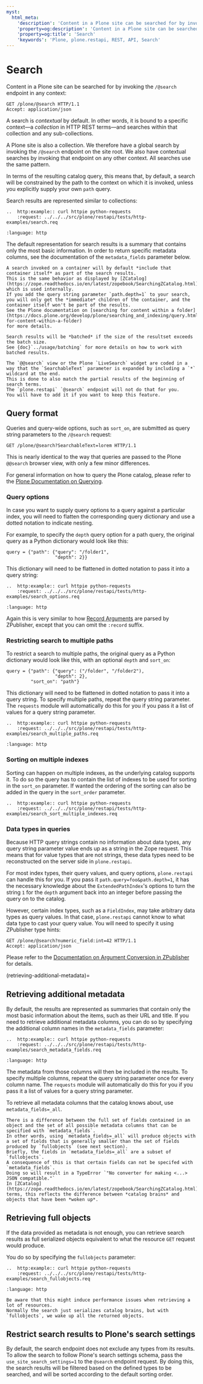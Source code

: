 ```yaml
---
myst:
  html_meta:
    'description': 'Content in a Plone site can be searched for by invoking the /@search endpoint in any context.'
    'property=og:description': 'Content in a Plone site can be searched for by invoking the /@search endpoint in any context.'
    'property=og:title': 'Search'
    'keywords': 'Plone, plone.restapi, REST, API, Search'
---
```


# Search

Content in a Plone site can be searched for by invoking the `/@search` endpoint in any context:

```http
GET /plone/@search HTTP/1.1
Accept: application/json
```

A search is _contextual_ by default.
In other words, it is bound to a specific context—a _collection_ in HTTP REST terms—and searches within that collection and any sub-collections.

A Plone site is also a collection.
We therefore have a global search by invoking the `/@search` endpoint on the site root.
We also have contextual searches by invoking that endpoint on any other context.
All searches use the same pattern.

In terms of the resulting catalog query, this means that, by default, a search will be constrained by the path to the context on which it is invoked, unless you explicitly supply your own `path` query.

Search results are represented similar to collections:

```{eval-rst}
..  http:example:: curl httpie python-requests
    :request: ../../../src/plone/restapi/tests/http-examples/search.req
```

```{literalinclude} ../../../src/plone/restapi/tests/http-examples/search.resp
:language: http
```

The default representation for search results is a summary that contains only the most basic information.
In order to return specific metadata columns, see the documentation of the `metadata_fields` parameter below.

```{note}
A search invoked on a container will by default *include that container itself* as part of the search results.
This is the same behavior as displayed by [ZCatalog](https://zope.readthedocs.io/en/latest/zopebook/SearchingZCatalog.html), which is used internally.
If you add the query string parameter `path.depth=1` to your search, you will only get the *immediate* children of the container, and the container itself won't be part of the results.
See the Plone documentation on [searching for content within a folder](https://docs.plone.org/develop/plone/searching_and_indexing/query.html#searching-for-content-within-a-folder)
for more details.
```

```{note}
Search results will be *batched* if the size of the resultset exceeds the batch size.
See {doc}`../usage/batching` for more details on how to work with batched results.
```

```{warning}
The `@@search` view or the Plone `LiveSearch` widget are coded in a way that the `SearchableText` parameter is expanded by including a `*` wildcard at the end.
This is done to also match the partial results of the beginning of search terms.
The `plone.restapi` `@search` endpoint will not do that for you.
You will have to add it if you want to keep this feature.
```

## Query format

Queries and query-wide options, such as `sort_on`, are submitted as query string parameters to the `/@search` request:

```http
GET /plone/@search?SearchableText=lorem HTTP/1.1
```

This is nearly identical to the way that queries are passed to the Plone `@@search` browser view, with only a few minor differences.

For general information on how to query the Plone catalog, please refer to the [Plone Documentation on Querying](https://docs.plone.org/develop/plone/searching_and_indexing/query.html).

### Query options

In case you want to supply query options to a query against a particular index, you will need to flatten the corresponding query dictionary and use a dotted notation to indicate nesting.

For example, to specify the `depth` query option for a path query, the original query as a Python dictionary would look like this:

```
query = {"path": {"query": "/folder1",
                  "depth": 2}}
```

This dictionary will need to be flattened in dotted notation to pass it into a query string:

```{eval-rst}
..  http:example:: curl httpie python-requests
    :request: ../../../src/plone/restapi/tests/http-examples/search_options.req
```

```{literalinclude} ../../../src/plone/restapi/tests/http-examples/search_options.resp
:language: http
```

Again this is very similar to how [Record Arguments](https://zope.readthedocs.io/en/latest/zdgbook/ObjectPublishing.html#an-aggregator-in-detail-the-record-argument) are parsed by ZPublisher, except that you can omit the `:record` suffix.

### Restricting search to multiple paths

To restrict a search to multiple paths, the original query as a Python dictionary would look like this, with an optional `depth` and `sort_on`:

```
query = {"path": {"query": ("/folder", "/folder2"),
                  "depth": 2},
         "sort_on": "path"}
```

This dictionary will need to be flattened in dotted notation to pass it into a query string.
To specify multiple paths, repeat the query string parameter.
The `requests` module will automatically do this for you if you pass it a list of values for a query string parameter.

```{eval-rst}
..  http:example:: curl httpie python-requests
    :request: ../../../src/plone/restapi/tests/http-examples/search_multiple_paths.req
```

```{literalinclude} ../../../src/plone/restapi/tests/http-examples/search_multiple_paths.resp
:language: http
```

### Sorting on multiple indexes

Sorting can happen on multiple indexes, as the underlying catalog supports it. To do so the query has to contain the list of indexes to be used for sorting in the `sort_on` parameter. If wanted the ordering of the sorting can also be added in the query in the `sort_order` parameter.

```{eval-rst}
..  http:example:: curl httpie python-requests
    :request: ../../../src/plone/restapi/tests/http-examples/search_sort_multiple_indexes.req
```

### Data types in queries

Because HTTP query strings contain no information about data types, any query string parameter value ends up as a string in the Zope request.
This means that for value types that are not strings, these data types need to be reconstructed on the server side in `plone.restapi`.

For most index types, their query values, and query options, `plone.restapi` can handle this for you.
If you pass it `path.query=foo&path.depth=1`, it has the necessary knowledge about the `ExtendedPathIndex`'s options to turn the string `1` for the `depth` argument back into an integer before passing the query on to the catalog.

However, certain index types, such as a `FieldIndex`, may take arbitrary data types as query values.
In that case, `plone.restapi` cannot know to what data type to cast your query value.
You will need to specify it using ZPublisher type hints:

```http
GET /plone/@search?numeric_field:int=42 HTTP/1.1
Accept: application/json
```

Please refer to the [Documentation on Argument Conversion in ZPublisher](https://zope.readthedocs.io/en/latest/zdgbook/ObjectPublishing.html#argument-conversion) for details.

(retrieving-additional-metadata)=

## Retrieving additional metadata

By default, the results are represented as summaries that contain only the most basic information about the items, such as their URL and title.
If you need to retrieve additional metadata columns, you can do so by specifying the additional column names in the `metadata_fields` parameter:

```{eval-rst}
..  http:example:: curl httpie python-requests
    :request: ../../../src/plone/restapi/tests/http-examples/search_metadata_fields.req
```

```{literalinclude} ../../../src/plone/restapi/tests/http-examples/search_metadata_fields.resp
:language: http
```

The metadata from those columns will then be included in the results.
To specify multiple columns, repeat the query string parameter once for every column name.
The `requests` module will automatically do this for you if you pass it a list of values for a query string parameter.

To retrieve all metadata columns that the catalog knows about, use `metadata_fields=_all`.

```{note}
There is a difference between the full set of fields contained in an object and the set of all possible metadata columns that can be specified with `metadata_fields`.
In other words, using `metadata_fields=_all` will produce objects with a set of fields that is generally smaller than the set of fields produced by `fullobjects` (see next section).
Briefly, the fields in `metadata_fields=_all` are a subset of `fullobjects`.
A consequence of this is that certain fields can not be specifed with `metadata_fields`.
Doing so will result in a TypeError `"No converter for making <...> JSON compatible."`
In [ZCatalog](https://zope.readthedocs.io/en/latest/zopebook/SearchingZCatalog.html) terms, this reflects the difference between *catalog brains* and objects that have been *woken up*.
```

## Retrieving full objects

If the data provided as metadata is not enough, you can retrieve search results as full serialized objects equivalent to what the resource `GET` request would produce.

You do so by specifying the `fullobjects` parameter:

```{eval-rst}
..  http:example:: curl httpie python-requests
    :request: ../../../src/plone/restapi/tests/http-examples/search_fullobjects.req
```

```{literalinclude} ../../../src/plone/restapi/tests/http-examples/search_fullobjects.resp
:language: http
```

```{warning}
Be aware that this might induce performance issues when retrieving a lot of resources.
Normally the search just serializes catalog brains, but with `fullobjects`, we wake up all the returned objects.
```

## Restrict search results to Plone's search settings

By default, the search endpoint does not exclude any types from its results.
To allow the search to follow Plone's search settings schema, pass the `use_site_search_settings=1` to the `@search` endpoint request.
By doing this, the search results will be filtered based on the defined types to be searched, and will be sorted according to the default sorting order.
